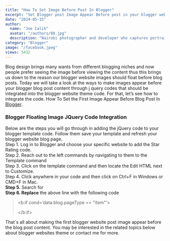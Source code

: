 ```yaml
---
title: "How To Set Image Before Post In Blogger"
excerpt: "Set Blogger post Image Appear Before post in your blogger website post view. Follow the steps to add code to Blogger template to apply."
date: "2024-05-15"
author:
  name: "Joe Calih"
  avatar: "/authors/08.jpg"
  description: "Nairobi photographer and developer who captures portraiture, landscapes, weddings, and photo studios."
category: "Blogger"
image: "/facebook.jpeg"
views: 5432
---
```



Blog design brings many wants from different blogging niches and now people prefer seeing the image before viewing the content thus this brings us down to the reason our blogger website images should float before blog posts. Today we will take a look at the ways to make images appear before your blogger blog post content through j query codes that should be integrated into the blogger website theme code. For that, let’s see how to integrate the code. How To Set the First Image Appear Before Blog Post In [Blogger](http://joecalih.co.ke/category/blogger).

### Blogger Floating Image JQuery Code Integration

Below are the steps you will go through in adding the jQuery code to your blogger template code. Follow them save your template and refresh your blogger website blog page.  
Step 1. Log in to Blogger and choose your specific website to add the Star Rating code.  
Step 2. Reach out to the left commands by navigating to them to the Template command  
Step 3. Click on the template command and then locate the Edit HTML next to Customize.  
Step 4. Click anywhere in your code and then click on Ctrl+F in Windows or CMD+F in Mac.  
**Step 5.** Search for **</body>**  
**Step 6. Replace** the above line with the following code

> <b:if cond=’data:blog.pageType == &quot;item&quot;’>  
> <script type=’text/javascript’>//<![CDATA[  
> $(document).ready(function(){  
> // the order goes container -> body -> surround -> image  
> var body = $(‘.post-body’).first();  
> var container = $(body).parent();  
> var image = $(body).find(‘img’).first();  
> var surround = $(image).parent();  
> $(surround).prependTo(container);  
> });  
> //]]></script>  
> </b:if>  
> </body>

That`s all about making the first blogger website post image appear before the blog post content. You may be interested in the related topics below about blogger websites theme or contact me for more.

